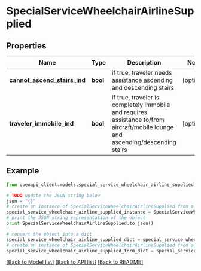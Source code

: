 # SpecialServiceWheelchairAirlineSupplied


## Properties
Name | Type | Description | Notes
------------ | ------------- | ------------- | -------------
**cannot_ascend_stairs_ind** | **bool** | if true, traveler needs assistance ascending and descending stairs | [optional] 
**traveler_immobile_ind** | **bool** | if true, traveler is completely immobile and requires assistance to/from aircraft/mobile lounge and ascending/descending stairs | [optional] 

## Example

```python
from openapi_client.models.special_service_wheelchair_airline_supplied import SpecialServiceWheelchairAirlineSupplied

# TODO update the JSON string below
json = "{}"
# create an instance of SpecialServiceWheelchairAirlineSupplied from a JSON string
special_service_wheelchair_airline_supplied_instance = SpecialServiceWheelchairAirlineSupplied.from_json(json)
# print the JSON string representation of the object
print SpecialServiceWheelchairAirlineSupplied.to_json()

# convert the object into a dict
special_service_wheelchair_airline_supplied_dict = special_service_wheelchair_airline_supplied_instance.to_dict()
# create an instance of SpecialServiceWheelchairAirlineSupplied from a dict
special_service_wheelchair_airline_supplied_form_dict = special_service_wheelchair_airline_supplied.from_dict(special_service_wheelchair_airline_supplied_dict)
```
[[Back to Model list]](../README.md#documentation-for-models) [[Back to API list]](../README.md#documentation-for-api-endpoints) [[Back to README]](../README.md)


